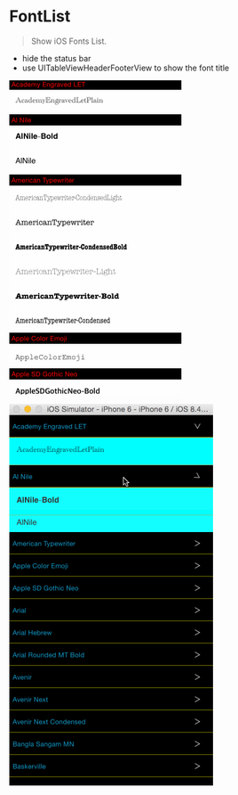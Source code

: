 # FontList


> Show iOS Fonts List.

* hide the status bar
* use UITableViewHeaderFooterView to show the font title

![demo.gif图片](/demo.gif) 

![增加折叠效果](/Font.gif)

